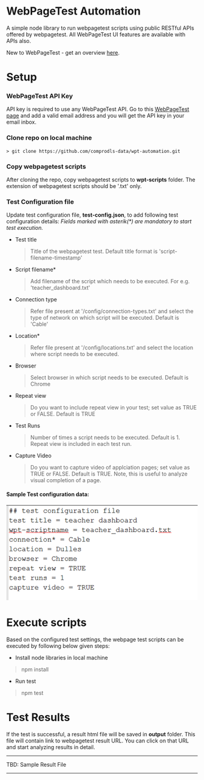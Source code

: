 # WebPageTest Automation

A simple node library to run webpagetest scripts using public RESTful APIs offered by webpagetest. All WebPageTest UI features are available with APIs also.

New to WebPageTest - get an overview [here](https://www.webpagetest.org/).

# Setup

### WebPageTest API Key
API key is required to use any WebPageTest API. Go to this [WebPageTest page](https://www.webpagetest.org/getkey.php) and add a valid email address and you will get the API key in your email inbox.

### Clone repo on local machine
	> git clone https://github.com/comprodls-data/wpt-automation.git

### Copy webpagetest scripts
After cloning the repo, copy webpagetest scripts to **wpt-scripts** folder. The extension of webpagetest scripts should be '.txt' only.

### Test Configuration file
Update test configuration file, **test-config.json**, to add following test configuration details:
_Fields marked with asterik(*) are mandatory to start test execution._
- Test title
	> Title of the webpagetest test. Default title format is 'script-filename-timestamp'
- Script filename*
	> Add filename of the script which needs to be executed. For e.g. 'teacher_dashboard.txt'
- Connection type
	> Refer file present at '/config/connection-types.txt' and select the type of network on which script will be executed. Default is 'Cable'
- Location*
	> Refer file present at '/config/locations.txt' and select the location where script needs to be executed.
- Browser
	> Select browser in which script needs to be executed. Default is Chrome
- Repeat view
	> Do you want to include repeat view in your test; set value as TRUE or FALSE. Default is TRUE
- Test Runs
	> Number of times a script needs to be executed. Default is 1. Repeat view is included in each test run.
- Capture Video
	> Do you want to capture video of applciation pages; set value as TRUE or FALSE. Default is TRUE. Note, this is useful to analyze visual completion of a page.

#### Sample Test configuration data:

![alt text](https://github.com/comprodls-data/wpt-automation/raw/master/testconfig.png "Logo Title Text 1")

# Execute scripts
Based on the configured test settings, the webpage test scripts can be executed by following below given steps:
- Install node libraries in local machine
> npm install
- Run test
> npm test

# Test Results
If the test is successful, a result html file will be saved in **output** folder. This file will contain link to webpagetest result URL. You can click on that URL and start analyzing results in detail.
*****************
TBD: Sample Result File 
*****************
